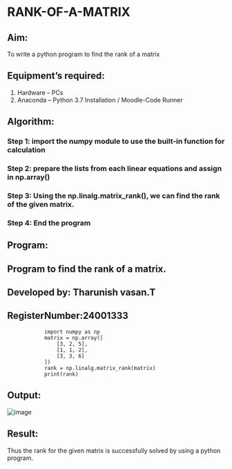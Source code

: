 # RANK-OF-A-MATRIX
## Aim:
To write a python program to find the rank of a matrix
## Equipment’s required:
1. 	Hardware – PCs
2. 	Anaconda – Python 3.7 Installation / Moodle-Code Runner
## Algorithm:
### Step 1: import the numpy module to use the built-in function for calculation
### Step 2: prepare the lists from each linear equations and assign in np.array()
### Step 3: Using the np.linalg.matrix_rank(), we can find the rank of the given matrix.
### Step 4: End the program
## Program:
## Program to find the rank of a matrix.
## Developed by: Tharunish vasan.T
## RegisterNumber:24001333
                import numpy as np
                matrix = np.array([
                    [3, 2, 5],
                    [1, 1, 2],
                    [3, 3, 6]
                ])
                rank = np.linalg.matrix_rank(matrix)
                print(rank)

## Output:
![image](https://github.com/user-attachments/assets/d0e72c22-db16-4aff-ab61-bf903434b99d)

## Result:
Thus the rank for the given matrix is successfully solved by  using a python program.

